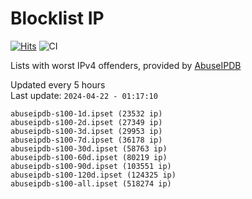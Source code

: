 # Blocklist IP

[![Hits](https://hits.seeyoufarm.com/api/count/incr/badge.svg?url=https%3A%2F%2Fgithub.com%2Fborestad%2Fblocklist-ip%2F&count_bg=%2379C83D&title_bg=%23555555&icon=&icon_color=%23E7E7E7&title=hits&edge_flat=false)](https://hits.seeyoufarm.com)  ![CI](https://img.shields.io/github/workflow/status/borestad/blocklist-ip/CI?style=flat-square)

Lists with worst IPv4 offenders, provided by [AbuseIPDB](https://www.abuseipdb.com/)

<!-- FOOTER-PLACEHOLDER -->
Updated every 5 hours<br>
Last update: `2024-04-22 - 01:17:10`
```
abuseipdb-s100-1d.ipset (23532 ip)
abuseipdb-s100-2d.ipset (27349 ip)
abuseipdb-s100-3d.ipset (29953 ip)
abuseipdb-s100-7d.ipset (36178 ip)
abuseipdb-s100-30d.ipset (58763 ip)
abuseipdb-s100-60d.ipset (80219 ip)
abuseipdb-s100-90d.ipset (103551 ip)
abuseipdb-s100-120d.ipset (124325 ip)
abuseipdb-s100-all.ipset (518274 ip)
```
